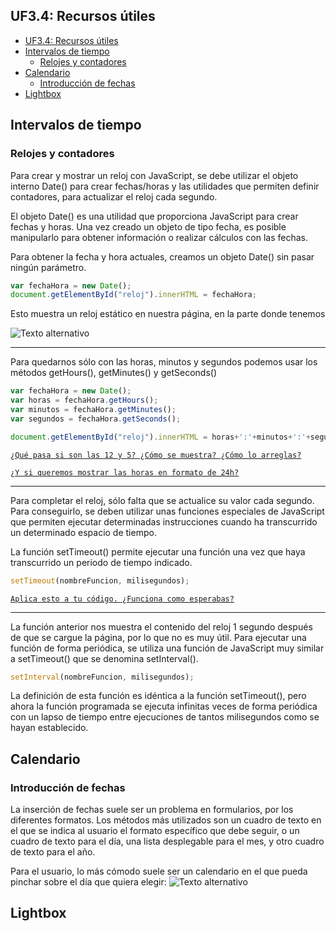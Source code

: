 ## UF3.4: Recursos útiles

- [UF3.4: Recursos útiles](#uf34-recursos-útiles)
- [Intervalos de tiempo](#intervalos-de-tiempo)
  - [Relojes y contadores](#relojes-y-contadores)
- [Calendario](#calendario)
  - [Introducción de fechas](#introducción-de-fechas)
- [Lightbox](#lightbox)

## Intervalos de tiempo
### Relojes y contadores
Para crear y mostrar un reloj con JavaScript, se debe utilizar el objeto interno Date() para crear fechas/horas y las utilidades que permiten definir contadores, para actualizar el reloj cada segundo.

El objeto Date() es una utilidad que proporciona JavaScript para crear fechas y horas. Una vez creado un objeto de tipo fecha, es posible manipularlo para obtener información o realizar cálculos con las fechas.

Para obtener la fecha y hora actuales, creamos un objeto Date() sin pasar ningún parámetro.

```js
var fechaHora = new Date();
document.getElementById("reloj").innerHTML = fechaHora;
```
Esto muestra un reloj estático en nuestra página, en la parte donde tenemos <div id="reloj"></div>
![Texto alternativo](/UF3%20Interaccion%20con%20el%20usuario/UF3.4%20Recursos%20útiles/img/1.PNG)

---
Para quedarnos sólo con las horas, minutos y segundos podemos usar los métodos getHours(), getMinutes() y getSeconds()

```js
var fechaHora = new Date();
var horas = fechaHora.getHours();
var minutos = fechaHora.getMinutes();
var segundos = fechaHora.getSeconds();

document.getElementById("reloj").innerHTML = horas+':'+minutos+':'+segundos
```

<u>``¿Qué pasa si son las 12 y 5? ¿Cómo se muestra? ¿Cómo lo arreglas?``

``¿Y si queremos mostrar las horas en formato de 24h?``</u>

---

Para completar el reloj, sólo falta que se actualice su valor cada segundo. Para conseguirlo, se deben utilizar unas funciones especiales de JavaScript que permiten ejecutar determinadas instrucciones cuando ha transcurrido un determinado espacio de tiempo.

La función setTimeout() permite ejecutar una función una vez que haya transcurrido un periodo de tiempo indicado.
```js
setTimeout(nombreFuncion, milisegundos);
```
<u>``Aplica esto a tu código. ¿Funciona como esperabas?``</u>

---
La función anterior nos muestra el contenido del reloj 1 segundo después de que se cargue la página, por lo que no es muy útil. Para ejecutar una función de forma periódica, se utiliza una función de JavaScript muy similar a setTimeout() que se denomina setInterval().

```js
setInterval(nombreFuncion, milisegundos);
```
La definición de esta función es idéntica a la función setTimeout(), pero ahora la función programada se ejecuta infinitas veces de forma periódica con un lapso de tiempo entre ejecuciones de tantos milisegundos como se hayan establecido.
## Calendario
### Introducción de fechas
La inserción de fechas suele ser un problema en formularios, por los diferentes formatos. Los métodos más utilizados son un cuadro de texto en el que se indica al usuario el formato específico que debe seguir, o un cuadro de texto para el día, una lista desplegable para el mes, y otro cuadro de texto para el año.

Para el usuario, lo más cómodo suele ser un calendario en el que pueda pinchar sobre el día que quiera elegir:
![Texto alternativo](/UF3%20Interaccion%20con%20el%20usuario/UF3.4%20Recursos%20útiles/img/calendario.PNG)
## Lightbox
